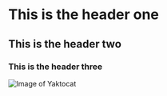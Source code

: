 # This is the header one

## This is the header two

### This is the header three

![Image of Yaktocat](https://octodex.github.com/images/yaktocat.png)

